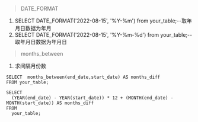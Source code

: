 > DATE_FORMAT
1. SELECT DATE_FORMAT('2022-08-15', '%Y-%m') from  your_table;--取年月日数据为年月
2. SELECT DATE_FORMAT('2022-08-15', '%Y-%m-%d') from  your_table;--取年月日数据为年月日

>months_between 
1. 求间隔月份数
```
SELECT  months_between(end_date,start_date) AS months_diff  
FROM your_table;

SELECT  
  (YEAR(end_date) - YEAR(start_date)) * 12 + (MONTH(end_date) - MONTH(start_date)) AS months_diff  
FROM  
  your_table;
  ```